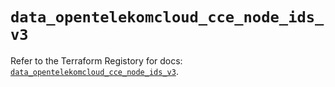 # `data_opentelekomcloud_cce_node_ids_v3`

Refer to the Terraform Registory for docs: [`data_opentelekomcloud_cce_node_ids_v3`](https://www.terraform.io/docs/providers/opentelekomcloud/d/cce_node_ids_v3).
